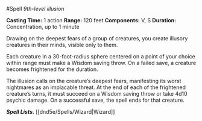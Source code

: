 #Spell
*9th-level illusion*

**Casting Time:** 1 action
**Range:** 120 feet
**Components:** V, S
**Duration:** Concentration, up to 1 minute

Drawing on the deepest fears of a group of creatures, you create illusory creatures in their minds, visible only to them.

Each creature in a 30-foot-radius sphere centered on a point of your choice within range must make a Wisdom saving throw. On a failed save, a creature becomes frightened for the duration.

The illusion calls on the creature’s deepest fears, manifesting its worst nightmares as an implacable threat. At the end of each of the frightened creature’s turns, it must succeed on a Wisdom saving throw or take 4d10 psychic damage. On a successful save, the spell ends for that creature.

***Spell Lists.*** [[dnd5e/Spells/Wizard\|Wizard]]